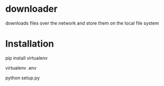 downloader
==========
downloads files over the network and store them on the local file system

Installation
==========

pip install virtualenv

virtualenv .env 

python setup.py





